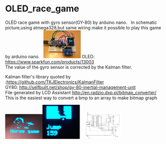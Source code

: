 # OLED_race_game
OLED race game with gyro sensor(GY-80) by arduino nano.  
In schematic picture,using atmega328,but same wiring make it possible to play this game by arduino nano.  
<img src="picture/simple_hard.jpg" width=120px>
OLED: https://www.sparkfun.com/products/13003  
The value of the gyro sensor is corrected by the Kalman filter.
 
Kalman filter's library quoted by :https://github.com/TKJElectronics/KalmanFilter  
GY80: http://selfbuilt.net/shop/gy-80-inertial-management-unit  
File generated by LCD Assistant
http://en.radzio.dxp.pl/bitmap_converter/  
This is the easiest way to convert a bmp to an array to make bitmap graph 

<img src="picture/init.png" width=120px><img src="picture/race.png" width=120px>  
<img src="picture/gyro_OLED.png" width=120px>
